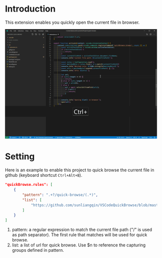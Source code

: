 # Introduction
This extension enables you quickly open the current file in browser.

![Quick Browse](images/quick-browse.gif)

# Setting
Here is an example to enable this project to quick browse the current file in github (keyboard shortcut `Ctrl+Alt+B`).

```json
"quickBrowse.rules": [
    {
        "pattern": ".+?/quick-browse/(.*)",
        "list": [
            "https://github.com/sunliangqin/VSCodeQuickBrowse/blob/master/$1"
        ]
    }
]
```
1. pattern: a regular expression to match the current file path ("/" is used as path separator). The first rule that matches will be used for quick browse.
1. list: a list of url for quick browse. Use $n to reference the capturing groups defined in pattern.